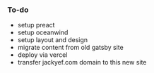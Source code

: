 ### To-do
- setup preact
- setup oceanwind
- setup layout and design
- migrate content from old gatsby site
- deploy via vercel
- transfer jackyef.com domain to this new site
